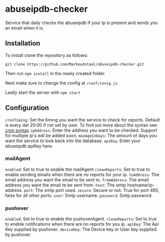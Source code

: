 # abuseipdb-checker
Service that daily checks the abuseipdb if your ip is present and sends you an email when it is.

## Installation

To install clone the repository as follows:

```
git clone https://github.com/Markoudstaal/abuseipdb-checker.git
```

Then run `npm install` in the newly created folder.

Next make sure to change the config at `/conf/conig.js`

Lastly start the server with `npm start`

## Configuration

`cronTiming`: Set the timing you want the service to check for reports. Default is every dat 20:00 if not set by user. To find out more about the syntax see: [cron syntax](http://www.nncron.ru/help/EN/working/cron-format.htm)
`ipAddress`: Enter the address you want to be checked. Support for multiple ip's will be added soon.
`maxAgeInDays`: The amount of days you want the service to look back into the database.
`apiKey`: Enter your abuseipdb apiKey here.

### mailAgent

`enabled`: Set to true to enable the mailAgent
`cleanReports`: Set to true to enable sending emails when there are no reports for your ip.
`toAddress`: The email address you want the email to be sent to.
`fromAddress`: The email address you want the email te be sent from.
`host`: The smtp hostname/ip-address.
`port`: The smtp port used.
`secure`: Secure or not. True for port 465, false for all other ports.
`user`: Smtp username.
`password`: Smtp password.

### pushover

`enabled`: Set to true to enable the pushoverAgent.
`cleanReports`: Set to true to eneble notifications when there are no reports for you ip.
`apiKey`: The Api Key supplied by pushover.
`deviceKey`: The Device key or User key supplied by pushover.
